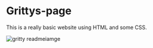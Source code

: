 # Grittys-page
This is a really basic website using HTML and some CSS. 

![gritty readmeiamge](https://user-images.githubusercontent.com/91508647/136705131-75e4c989-26f5-44c9-9281-c33bc8572b75.png)
